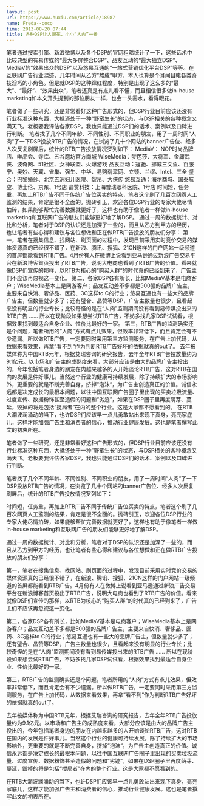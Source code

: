 ```yaml
---
layout: post
url: https://www.huxiu.com/article/18987
name: Freda--coco
time: 2013-08-20 07:44
title: 各种DSP让人眼花，小小“人肉”一番
---
```

笔者通过搜索引擎、新浪微博以及各个DSP的官网粗略统计了一下，这些话术中比较典型的有易传媒的“最大多屏整合DSP”、品友互动的“最大独立DSP”、MediaV的“效果出众的DSP”以及悠易互通的“一站式营销优化平台DSP”等等。在互联网广告行业混迹，几年时间从乙方”熬成”甲方，本人也算是个耳闻目睹各类奇技淫巧的小角色。但是就DSP的这种蹿红程度，特别是出现了这么多的“最大”、“最好”、“效果出众”，笔者还真是有点儿看不懂，而且相信很多做in-house marketing如本文开头提到的那位朋友一样，也会一头雾水，看得眼花。

笔者做了一些研究，还是非常看好这种广告形式的，但DSP行业目前应该还没有行业标准这种东西，大抵还处于一种“野蛮生长”的状态，与DSP相关的各种概念又满天飞。老板要我评估各家DSP，我也只能通过DSP们的话术、案例以及口碑进行判断。 笔者找了几个不同年龄、不同性别、不同职业的朋友，用了一周时间“人肉“了一下DSP投放RTB广告的情况，在浏览了几十个网站的banner广告位、经多人次反复刷屏后，统计的RTB广告投放情况罗列如下： MediaV： NOP时尚品牌店、唯品会、寺库、五谷磨坊官方商城 WiseMedia：梦芭莎、大将军、金庸武侠、波奇网、51社区、女神联盟、火爆游戏 品友互动：寇驰、挪威三文鱼、百服宁、奥妙、天翼、雀巢、强生、中华、易购翡翠网、立顿、兰缪、Intel、三全 璧合：巴黎婚纱、北京五洲妇儿医院、裂帛、大侠传 悠易互通：海尔商城、国泰航空、博士伦、京东、1号店 晶赞科技：上海普瑞眼科医院、1号店 时间短，任务重，再加上RTB广告不同于传统广告位买卖的特点，笔者这个刷了几百次网页人工监测的结果，肯定是很不全面的。抛砖引玉，欢迎各位DSP行业的专家大佬尽情拍砖，如果能够帮忙完善数据就更好了，这样也有助于像笔者一样做in-house marketing和互联网广告的朋友们能够更好地了解DSP。 通过一周的数据统计、对比和分析，笔者对于DSP的认识还是加深了一些的，而且从乙方到甲方的经历，也让笔者有些心得和建议与各位想做和正在做RTB广告投放的朋友们分享： 第一，笔者在搜集信息、找网站、刷页面的过程中，发现目前采用实时竞价交易的媒体资源真的已经很不错了，在新浪、腾讯、搜狐、21CN这样的门户网站一级频道的首屏都能看到RTB广告。4月份有人在微博上说看到亚马逊通过新浪广告交易平台在新浪博客首页投出了RTB广告，说明大电商也看到了RTB广告的价值。看来就像DSP们宣传的那样，以RTB为核心的“购买人群“的时代真的已经到来了，广告主们不应该再忽视这一变化。 第二，各家DSP各有所长，比如MediaV基本是电商客户；WiseMedia基本上是网游客户；品友互动差不多都是500强的品牌广告主，主要来自快消、奢侈品、医药、3C这样to C的行业；悠易互通也有一些大的品牌广告主，但数量就少多了；还有璧合、晶赞等DSP，广告主数量也很少，且看起来没有明显的行业专长；比较奇怪的是在“人肉”监测期间没有看到易传媒投出来的RTB广告 …… 所以在现阶段如果想尝试RTB广告，不妨多找几家DSP试试看，根据效果找到最适合自身企业、性价比最好的一家。 第三，RTB广告的监测确实还是个问题，笔者所用的“人肉“方式有点儿效果，但效率非常低下，而且肯定会有不少遗漏。所以做RTB广告，一定要同时采用第三方监测服务，在广告上加代码，从数据来看效果，再拿”看不到“作为判断RTB广告好坏的依据就真的out了。 去年被媒体称为中国RTB元年，根据艾瑞咨询的研究报告，去年全年RTB广告投放量约为9.1亿元。以市场和广告主的成熟度来看，大部分应该是由大的品牌广告主投出的，今年包括笔者身边的朋友在内越来越多的人开始谈论RTB广告，这对RTB在国内的发展是件好事儿。当然这个行业的健康可持续发展，除了持续扩大的市场影响外，更重要的就是不断完善自身，挤掉“泡沫“，为广告主创造真正的价值。诚信永远都是决定成长的最根本问题，以往中国互联网广告圈子里出现的买卖垃圾流量、过度宣传、数据粉饰甚至造假的问题和“劣迹”，如果在DSP圈子里再度萌芽、蔓延，毁掉的将是包括“搅局者”在内的整个行业。这是大家都不愿看到的。 在RTB大潮波澜涌动的当下，也许DSP们应该早一点儿勇敢站出来现下真身，亮亮家底儿，这样才能加强广告主和消费者的信心，推动行业健康发展。这也是笔者撰写此文的初衷所在。

笔者做了一些研究，还是非常看好这种广告形式的，但DSP行业目前应该还没有行业标准这种东西，大抵还处于一种“野蛮生长”的状态，与DSP相关的各种概念又满天飞。老板要我评估各家DSP，我也只能通过DSP们的话术、案例以及口碑进行判断。

笔者找了几个不同年龄、不同性别、不同职业的朋友，用了一周时间“人肉“了一下DSP投放RTB广告的情况，在浏览了几十个网站的banner广告位、经多人次反复刷屏后，统计的RTB广告投放情况罗列如下：

时间短，任务重，再加上RTB广告不同于传统广告位买卖的特点，笔者这个刷了几百次网页人工监测的结果，肯定是很不全面的。抛砖引玉，欢迎各位DSP行业的专家大佬尽情拍砖，如果能够帮忙完善数据就更好了，这样也有助于像笔者一样做in-house marketing和互联网广告的朋友们能够更好地了解DSP。

通过一周的数据统计、对比和分析，笔者对于DSP的认识还是加深了一些的，而且从乙方到甲方的经历，也让笔者有些心得和建议与各位想做和正在做RTB广告投放的朋友们分享：

第一，笔者在搜集信息、找网站、刷页面的过程中，发现目前采用实时竞价交易的媒体资源真的已经很不错了，在新浪、腾讯、搜狐、21CN这样的门户网站一级频道的首屏都能看到RTB广告。4月份有人在微博上说看到亚马逊通过新浪广告交易平台在新浪博客首页投出了RTB广告，说明大电商也看到了RTB广告的价值。看来就像DSP们宣传的那样，以RTB为核心的“购买人群“的时代真的已经到来了，广告主们不应该再忽视这一变化。

第二，各家DSP各有所长，比如MediaV基本是电商客户；WiseMedia基本上是网游客户；品友互动差不多都是500强的品牌广告主，主要来自快消、奢侈品、医药、3C这样to C的行业；悠易互通也有一些大的品牌广告主，但数量就少多了；还有璧合、晶赞等DSP，广告主数量也很少，且看起来没有明显的行业专长；比较奇怪的是在“人肉”监测期间没有看到易传媒投出来的RTB广告 …… 所以在现阶段如果想尝试RTB广告，不妨多找几家DSP试试看，根据效果找到最适合自身企业、性价比最好的一家。

第三，RTB广告的监测确实还是个问题，笔者所用的“人肉“方式有点儿效果，但效率非常低下，而且肯定会有不少遗漏。所以做RTB广告，一定要同时采用第三方监测服务，在广告上加代码，从数据来看效果，再拿”看不到“作为判断RTB广告好坏的依据就真的out了。

去年被媒体称为中国RTB元年，根据艾瑞咨询的研究报告，去年全年RTB广告投放量约为9.1亿元。以市场和广告主的成熟度来看，大部分应该是由大的品牌广告主投出的，今年包括笔者身边的朋友在内越来越多的人开始谈论RTB广告，这对RTB在国内的发展是件好事儿。当然这个行业的健康可持续发展，除了持续扩大的市场影响外，更重要的就是不断完善自身，挤掉“泡沫“，为广告主创造真正的价值。诚信永远都是决定成长的最根本问题，以往中国互联网广告圈子里出现的买卖垃圾流量、过度宣传、数据粉饰甚至造假的问题和“劣迹”，如果在DSP圈子里再度萌芽、蔓延，毁掉的将是包括“搅局者”在内的整个行业。这是大家都不愿看到的。

在RTB大潮波澜涌动的当下，也许DSP们应该早一点儿勇敢站出来现下真身，亮亮家底儿，这样才能加强广告主和消费者的信心，推动行业健康发展。这也是笔者撰写此文的初衷所在。

